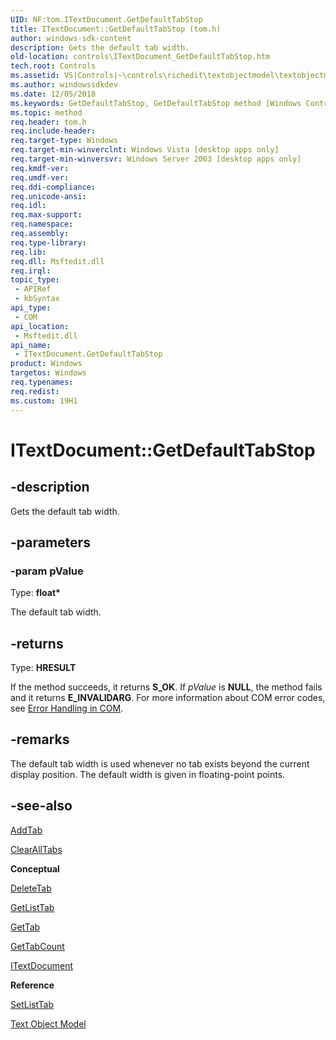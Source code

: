 ```yaml
---
UID: NF:tom.ITextDocument.GetDefaultTabStop
title: ITextDocument::GetDefaultTabStop (tom.h)
author: windows-sdk-content
description: Gets the default tab width.
old-location: controls\ITextDocument_GetDefaultTabStop.htm
tech.root: Controls
ms.assetid: VS|Controls|~\controls\richedit\textobjectmodel\textobjectmodelreference\textobjectmodelinterfaces\getdefaulttabstop.htm
ms.author: windowssdkdev
ms.date: 12/05/2018
ms.keywords: GetDefaultTabStop, GetDefaultTabStop method [Windows Controls], GetDefaultTabStop method [Windows Controls],ITextDocument interface, ITextDocument interface [Windows Controls],GetDefaultTabStop method, ITextDocument.GetDefaultTabStop, ITextDocument::GetDefaultTabStop, _win32_ITextDocument_GetDefaultTabStop, _win32_ITextDocument_GetDefaultTabStop_cpp, controls.ITextDocument_GetDefaultTabStop, controls._win32_ITextDocument_GetDefaultTabStop, tom/ITextDocument::GetDefaultTabStop
ms.topic: method
req.header: tom.h
req.include-header: 
req.target-type: Windows
req.target-min-winverclnt: Windows Vista [desktop apps only]
req.target-min-winversvr: Windows Server 2003 [desktop apps only]
req.kmdf-ver: 
req.umdf-ver: 
req.ddi-compliance: 
req.unicode-ansi: 
req.idl: 
req.max-support: 
req.namespace: 
req.assembly: 
req.type-library: 
req.lib: 
req.dll: Msftedit.dll
req.irql: 
topic_type:
 - APIRef
 - kbSyntax
api_type:
 - COM
api_location:
 - Msftedit.dll
api_name:
 - ITextDocument.GetDefaultTabStop
product: Windows
targetos: Windows
req.typenames: 
req.redist: 
ms.custom: 19H1
---
```


# ITextDocument::GetDefaultTabStop


## -description


Gets the default tab width.


## -parameters




### -param pValue

Type: <b>float*</b>

The default tab width. 


## -returns



Type: <b>HRESULT</b>

If the method succeeds, it returns <b>S_OK</b>. If 
						<i>pValue</i> is <b>NULL</b>, the method fails and it returns <b>E_INVALIDARG</b>. For more information about COM error codes, see <a href="https://docs.microsoft.com/windows/desktop/com/error-handling-in-com">Error Handling in COM</a>.




## -remarks



The default tab width is used whenever no tab exists beyond the current display position. The default width is given in floating-point points. 




## -see-also




<a href="https://docs.microsoft.com/windows/desktop/api/tom/nf-tom-itextpara-addtab">AddTab</a>



<a href="https://docs.microsoft.com/windows/desktop/api/tom/nf-tom-itextpara-clearalltabs">ClearAllTabs</a>



<b>Conceptual</b>



<a href="https://docs.microsoft.com/windows/desktop/api/tom/nf-tom-itextpara-deletetab">DeleteTab</a>



<a href="https://docs.microsoft.com/windows/desktop/api/tom/nf-tom-itextpara-getlisttab">GetListTab</a>



<a href="https://docs.microsoft.com/windows/desktop/api/tom/nf-tom-itextpara-gettab">GetTab</a>



<a href="https://docs.microsoft.com/windows/desktop/api/tom/nf-tom-itextpara-gettabcount">GetTabCount</a>



<a href="https://docs.microsoft.com/windows/desktop/api/tom/nn-tom-itextdocument">ITextDocument</a>



<b>Reference</b>



<a href="https://docs.microsoft.com/windows/desktop/api/tom/nf-tom-itextpara-setlisttab">SetListTab</a>



<a href="https://docs.microsoft.com/windows/desktop/Controls/text-object-model">Text Object Model</a>
 

 

